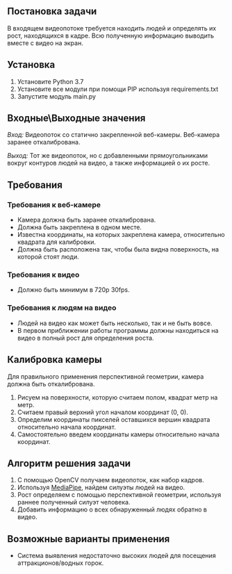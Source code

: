 ## Постановка задачи
В входящем видеопотоке требуется находить людей и определять их рост, находящихся в кадре. Всю полученную информацию выводить вместе с видео на экран.

## Установка
1. Установите Python 3.7
2. Установите все модули при помощи PIP используя requirements.txt
3. Запустите модуль main.py

## Входные\Выходные значения
*Вход:* 
Видеопоток со статично закрепленной веб-камеры. Веб-камера заранее откалибрована.

*Выход:* 
Тот же видеопоток, но с добавленными прямоугольниками вокруг контуров людей на видео, а также информацией о их росте.

## Требования
### Требования к веб-камере
+ Камера должна быть заранее откалибрована.
+ Должна быть закреплена в одном месте.
+ Известна координаты, на которых закреплена камера, относительно квадрата для калибровки.
+ Должна быть расположена так, чтобы была видна поверхность, на которой стоят люди.

### Требования к видео
+ Должно быть минимум в 720p 30fps.

### Требования к людям на видео
+ Людей на видео как может быть несколько, так и не быть вовсе.
+ В первом приближении работы программы должны находиться на видео в полный рост для определения роста.

## Калибровка камеры
Для правильного применения перспективной геометрии, камера должна быть откалибрована.
1. Рисуем на поверхности, которую считаем полом, квадрат метр на метр.
2. Считаем правый верхний угол началом координат (0, 0).
3. Определим координаты пикселей оставшихся вершин квадрата относительно начала координат.
4. Самостоятельно введем координаты камеры относительно начала координат.

## Алгоритм решения задачи
1. С помощью OpenCV получаем видеопоток, как набор кадров.
2. Используя [MediaPipe](https://google.github.io/mediapipe/), найдем силуэты людей на видео.
3. Рост определяем с помощью перспективной геометрии, используя раннее полученный силуэт человека.
4. Добавить информацию о всех обнаруженный людях обратно в видео.

## Возможные варианты применения
+ Система выявления недостаточно высоких людей для посещения аттракционов/водных горок.
